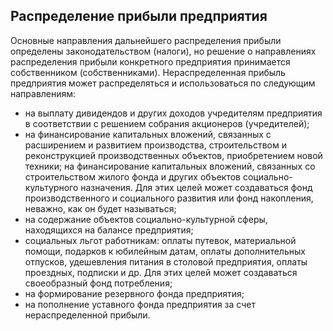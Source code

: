 Распределение прибыли предприятия
---

Основные направления дальнейшего распределения прибыли определены законодательством (налоги), но решение о направлениях распределения прибыли конкретного предприятия принимается собственником (собственниками). Нераспределенная прибыль предприятия может распределяться и использоваться по следующим направлениям:

- на выплату дивидендов и других доходов учредителям предприятия в соответствии с решением собрания акционеров (учредителей);
- на финансирование капитальных вложений, связанных с расширением и развитием производства, строительством и реконструкцией производственных объектов, приобретением новой техники; на финансирование капитальных вложений, связанных со строительством жилого фонда и других объектов социально-культурного назначения. Для этих целей может создаваться фонд производственного и социального развития или фонд накопления, неважно, как он будет называться;
- на содержание объектов социально-культурной сферы, находящихся на балансе предприятия;
- социальных льгот работникам: оплаты путевок, материальной помощи, подарков к юбилейным датам, оплаты дополнительных отпусков, удешевления питания в столовой предприятия, оплаты проездных, подписки и др. Для этих целей может создаваться своеобразный фонд потребления;
- на формирование резервного фонда предприятия;
- на пополнение уставного фонда предприятия за счет нераспределенной прибыли. 
